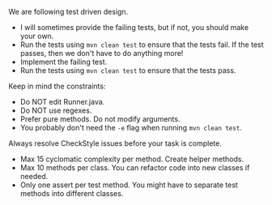 We are following test driven design.
- I will sometimes provide the failing tests, but if not, you should make your own.
- Run the tests using `mvn clean test` to ensure that the tests fail. If the test passes,
then we don't have to do anything more!
- Implement the failing test.
- Run the tests using `mvn clean test` to ensure that the tests pass.

Keep in mind the constraints:
- Do NOT edit Runner.java.
- Do NOT use regexes.
- Prefer pure methods. Do not modify arguments.
- You probably don't need the `-e` flag when running `mvn clean test`.

Always resolve CheckStyle issues before your task is complete.
- Max 15 cyclomatic complexity per method. Create helper methods.
- Max 10 methods per class. You can refactor code into new classes if needed.
- Only one assert per test method. You might have to separate test methods into different classes.